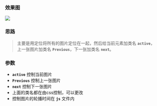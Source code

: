 ### 效果图

![](https://i.imgur.com/UWuJZSn.png)

### 思路

> 主要是用定位将所有的图片定位在一起，然后给当前元素加类名 **`active`**，上一张图片加类名 **`Previous`**，下一张加类名 **`next`**。

### 参数

 - **`active`** 控制当前图片
 - **`Previous`** 控制上一张图片
 - **`next`** 控制下一张图片
 - 上面的类名都在由css控制，可以更改
 - 控制图片的轮播时间在 **`js`** 文件内